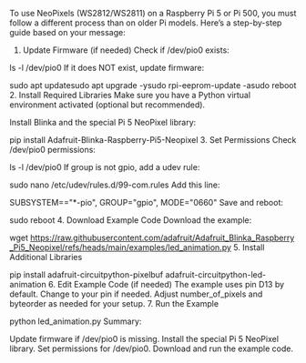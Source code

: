 To use NeoPixels (WS2812/WS2811) on a Raspberry Pi 5 or Pi 500, you must follow a different process than on older Pi models. Here’s a step-by-step guide based on your message:

1. Update Firmware (if needed)
Check if /dev/pio0 exists:


ls -l /dev/pio0
If it does NOT exist, update firmware:

sudo apt updatesudo apt upgrade -ysudo rpi-eeprom-update -asudo reboot
2. Install Required Libraries
Make sure you have a Python virtual environment activated (optional but recommended).

Install Blinka and the special Pi 5 NeoPixel library:


pip install Adafruit-Blinka-Raspberry-Pi5-Neopixel
3. Set Permissions
Check /dev/pio0 permissions:


ls -l /dev/pio0
If group is not gpio, add a udev rule:


sudo nano /etc/udev/rules.d/99-com.rules
Add this line:


SUBSYSTEM=="*-pio", GROUP="gpio", MODE="0660"
Save and reboot:


sudo reboot
4. Download Example Code
Download the example:


wget https://raw.githubusercontent.com/adafruit/Adafruit_Blinka_Raspberry_Pi5_Neopixel/refs/heads/main/examples/led_animation.py
5. Install Additional Libraries

pip install adafruit-circuitpython-pixelbuf adafruit-circuitpython-led-animation
6. Edit Example Code (if needed)
The example uses pin D13 by default. Change to your pin if needed.
Adjust number_of_pixels and byteorder as needed for your setup.
7. Run the Example

python led_animation.py
Summary:

Update firmware if /dev/pio0 is missing.
Install the special Pi 5 NeoPixel library.
Set permissions for /dev/pio0.
Download and run the example code.